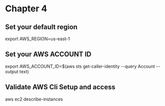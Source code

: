 # Chapter 4
## Set your default region 
export AWS_REGION=us-east-1
## Set your AWS ACCOUNT ID 
export AWS_ACCOUNT_ID=$(aws sts get-caller-identity --query Account --output text)
## Validate AWS Cli Setup and access
aws ec2 describe-instances
